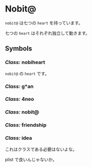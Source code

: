 # Nobit@

`nobit@` は七つの `heart` を持っています。

七つの `heart` はそれぞれ独立して動きます。

## Symbols

### _Class:_ nobiheart

`nobit@` の `heart` です。

### _Class:_ g*an

### _Class:_ 4neo

### _Class:_ nobit@

### _Class:_ friendship

### _Class:_ idea

これはクラスである必要はないよな。

plist で良いんじゃないか。
